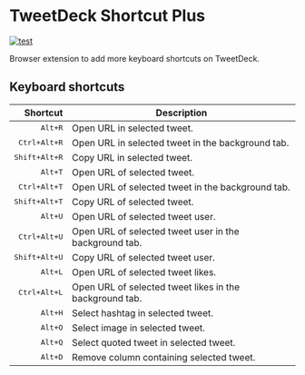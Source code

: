 # TweetDeck Shortcut Plus

[![test](https://github.com/r7kamura/tweetdeck-shortcut-plus/actions/workflows/test.yml/badge.svg)](https://github.com/r7kamura/tweetdeck-shortcut-plus/actions/workflows/test.yml)

Browser extension to add more keyboard shortcuts on TweetDeck.

## Keyboard shortcuts

|               Shortcut | Description                                             |
| ---------------------: | ------------------------------------------------------- |
|       <kbd>Alt+R</kbd> | Open URL in selected tweet.                             |
|  <kbd>Ctrl+Alt+R</kbd> | Open URL in selected tweet in the background tab.       |
| <kbd>Shift+Alt+R</kbd> | Copy URL in selected tweet.                             |
|       <kbd>Alt+T</kbd> | Open URL of selected tweet.                             |
|  <kbd>Ctrl+Alt+T</kbd> | Open URL of selected tweet in the background tab.       |
| <kbd>Shift+Alt+T</kbd> | Copy URL of selected tweet.                             |
|       <kbd>Alt+U</kbd> | Open URL of selected tweet user.                        |
|  <kbd>Ctrl+Alt+U</kbd> | Open URL of selected tweet user in the background tab.  |
| <kbd>Shift+Alt+U</kbd> | Copy URL of selected tweet user.                        |
|       <kbd>Alt+L</kbd> | Open URL of selected tweet likes.                       |
|  <kbd>Ctrl+Alt+L</kbd> | Open URL of selected tweet likes in the background tab. |
|       <kbd>Alt+H</kbd> | Select hashtag in selected tweet.                       |
|       <kbd>Alt+O</kbd> | Select image in selected tweet.                         |
|       <kbd>Alt+Q</kbd> | Select quoted tweet in selected tweet.                  |
|       <kbd>Alt+D</kbd> | Remove column containing selected tweet.                |
